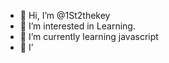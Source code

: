 - 👋 Hi, I’m @1St2thekey
- 👀 I’m interested in Learning.
- 🌱 I’m currently learning javascript
- 💞️ I’

<!---
1St2thekey/1St2thekey is a ✨ special ✨ repository because its `README.md` (this file) appears on your GitHub profile.
You can click the Preview link to take a look at your changes.
--->
